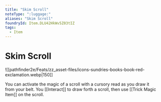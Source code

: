 ```yaml
---
title: "Skim Scroll"
noteType: ":luggage:"
aliases: "Skim Scroll"
foundryId: Item.DLU42HkWv5Z03tIZ
tags:
  - Item
---
```


# Skim Scroll
![[pathfinder2e/Feats/zz_asset-files/icons-sundries-books-book-red-exclamation.webp|150]]

You can activate the magic of a scroll with a cursory read as you draw it from your belt. You [[Interact]] to draw forth a scroll, then use [[Trick Magic Item]] on the scroll.
